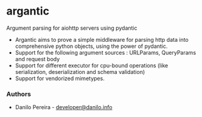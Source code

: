# argantic
Argument parsing for aiohttp servers using pydantic

- Argantic aims to prove a simple middleware for parsing http data into comprehensive python objects, using the power of pydantic.
- Support for the following argument sources : URLParams, QueryParams and request body
- Support for different executor for cpu-bound operations (like serialization, deserialization and schema validation)
- Support for vendorized mimetypes.



### Authors
- Danilo Pereira - developer@danilo.info